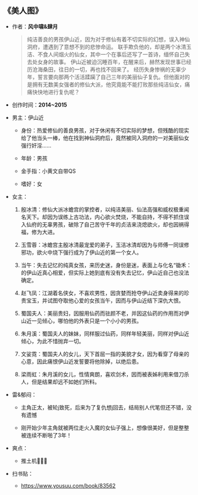 ## 《美人图》

- 作者：**风中啸&肆月**
  
    > 纯洁善良的男孩伊山近，因为对于修仙有着不切实际的幻想，误入神仙洞府，遭遇到了意想不到的悲惨命运。
    联手欺负他的，却是两个冰清玉洁、不食人间烟火的仙女，其中一个在事后还写了一首诗，缅怀自己失去处女身的故事。
    伊山近被迫沉睡百年，在醒来后，赫然发现世事已经历沧海桑田，往日的一切，再也找不回来了。
    经历失身惨祸的无辜少年，誓言要向那两个活活蹂躏了自己三年的美丽仙子复仇。但他面对的是拥有无数美女强者的修仙大派，他究竟能不能打败那些纯洁仙女，痛痛快快地进行复仇呢？

- 创作时间：**2014~2015**

- 男主：伊山近

  * 身份：热爱修仙的善良男孩，对于休闲有不切实际的梦想，但残酷的现实给了他当头一棒，他在找到神仙洞府后，竟然被同入洞府的一对美丽仙女强行奸淫……
  
  * 年龄：男孩
  * 金手指：小黄文自带QS
  * 嗜好：女

- 女主：

  1. 殷冰清：修仙大派冰蟾宫的掌控者，以纯洁美丽、仙法高强和威权极重闻名天下。却因为误练上古功法，内心欲火焚烧，不能自持，不得不抓住误入仙府的无辜男孩，破除了自己苦守千年的贞洁来浇熄欲火，却也因祸得福，修为大进。

  2. 玉雪蓉：冰蟾宫主殷冰清最宠爱的弟子，玉洁冰清却因为与师傅一同误修邪功，欲火中烧下强行成为了伊山近的第一个女人。

  3. 当午：失去记忆的纯真女孩，来历史迷，身份是迷，表面上与化名“锄禾：的伊山近真心相爱，但实际上她到底有没有失去记忆，伊山近自己也没法确定。

  4. 赵飞凤：江湖着名侠女，不喜欢男性，因贪婪而抢夺伊山近卖身得来的珍贵宝玉，并试图夺取他心爱的女孩当午，因而与伊山近结下深仇大恨。

  5. 蜀国夫人：美丽贵妇，因服用仙药而驻颜不老，并因这仙药的作用而对伊山近一见倾心，哪怕他的外表只是一个小小的男孩。

  6. 朱月溪：蜀国夫人的妹妹，同样服过仙药，同样年轻美丽，同样对伊山近倾心，为此不惜抛弃一切。

  7. 文娑霓：蜀国夫人的女儿，天下首屈一指的美貌才女，因为看穿了母亲的心意，因此痛恨伊山近发誓要将他除掉，以绝后患。

  8. 梁雨虹：朱月溪的女儿，性情爽朗，喜欢剑术，因而被表姊利用来借刀杀人，但是结果却远不如她们所料。

- 雷&郁闷：

  * 主角正太，被轮j致死，后来为了复仇想j回去，结局别人代笔但还不错，没有遗憾

  * 刚开始少年主角就被两位走火入魔的女仙子强上，想像很美好，但是整整被连续不断啪了3年！

- 爽点：
  
  * 推土机👏👏👏

- 扫书贴：
  
  * <https://www.yousuu.com/book/83562>